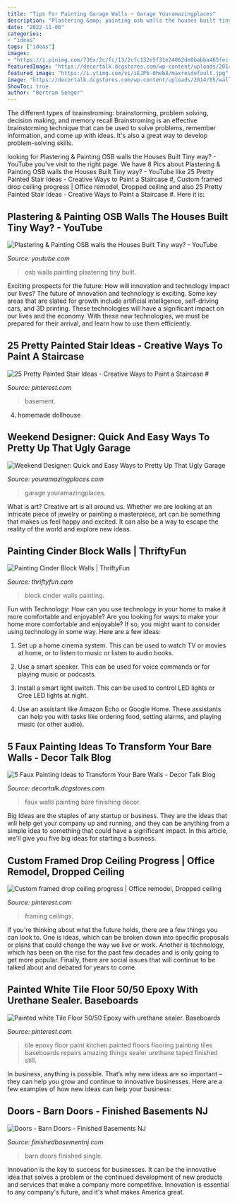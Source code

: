 ```yaml
---
title: "Tips For Painting Garage Walls ~ Garage Youramazingplaces"
description: "Plastering &amp; painting osb walls the houses built tiny way?"
date: "2022-11-06"
categories:
- "ideas"
tags: ["ideas"]
images:
- "https://i.pinimg.com/736x/2c/fc/13/2cfc132e5f31e24062de0babba465fec--white-tile-floors-white-tiles.jpg"
featuredImage: "https://decortalk.dcgstores.com/wp-content/uploads/2014/05/wall-faux-finishing.jpg"
featured_image: "https://i.ytimg.com/vi/iEJPb-0heb8/maxresdefault.jpg"
image: "https://decortalk.dcgstores.com/wp-content/uploads/2014/05/wall-faux-finishing.jpg"
ShowToc: true
author: "Bertram Senger"
---
```



The different types of brainstroming: brainstorming, problem solving, decision making, and memory recall
Brainstroming is an effective brainstorming technique that can be used to solve problems, remember information, and come up with ideas. It's also a great way to develop problem-solving skills.

	

		
looking for Plastering &amp; Painting OSB walls the Houses Built Tiny way? - YouTube you've visit to the right page. We have 8 Pics about Plastering &amp; Painting OSB walls the Houses Built Tiny way? - YouTube like 25 Pretty Painted Stair Ideas - Creative Ways to Paint a Staircase #, Custom framed drop ceiling progress | Office remodel, Dropped ceiling and also 25 Pretty Painted Stair Ideas - Creative Ways to Paint a Staircase #. Here it is:
		
    
## Plastering &amp; Painting OSB Walls The Houses Built Tiny Way? - YouTube

<img loading=lazy src="https://i.ytimg.com/vi/iEJPb-0heb8/maxresdefault.jpg" onerror="this.onerror=null;this.src='https://tse1.mm.bing.net/th?id=OIP.MnfjglO7V6fdcrOBxsS2bAHaEK&amp;pid=15.1';" alt="Plastering &amp; Painting OSB walls the Houses Built Tiny way? - YouTube">

_Source: youtube.com_

>osb walls painting plastering tiny built. 

	

Exciting prospects for the future: How will innovation and technology impact our lives?
The future of innovation and technology is exciting. Some key areas that are slated for growth include artificial intelligence, self-driving cars, and 3D printing. These technologies will have a significant impact on our lives and the economy. With these new technologies, we must be prepared for their arrival, and learn how to use them efficiently.

    
## 25 Pretty Painted Stair Ideas - Creative Ways To Paint A Staircase #

<img loading=lazy src="https://i.pinimg.com/736x/8b/af/c7/8bafc703833fe9a1d1e7619e3f379aab.jpg" onerror="this.onerror=null;this.src='https://tse1.mm.bing.net/th?id=OIP.hnALKiZjkmsRDTU_haa5CwHaLH&amp;pid=15.1';" alt="25 Pretty Painted Stair Ideas - Creative Ways to Paint a Staircase #">

_Source: pinterest.com_

>basement. 

	

4. homemade dollhouse

    
## Weekend Designer: Quick And Easy Ways To Pretty Up That Ugly Garage

<img loading=lazy src="https://www.youramazingplaces.com/wp-content/uploads/2015/02/traditional-garage-and-shed2.jpg" onerror="this.onerror=null;this.src='https://tse3.mm.bing.net/th?id=OIP.dNIwo1nPuvuXlqOxI0VxGwHaE8&amp;pid=15.1';" alt="Weekend Designer: Quick and Easy Ways to Pretty Up That Ugly Garage">

_Source: youramazingplaces.com_

>garage youramazingplaces. 

	

What is art?
Creative art is all around us. Whether we are looking at an intricate piece of jewelry or painting a masterpiece, art can be something that makes us feel happy and excited. It can also be a way to escape the reality of the world and explore new ideas.

    
## Painting Cinder Block Walls | ThriftyFun

<img loading=lazy src="http://img.thrfun.com/img/024/791/painting_cinder_block_walls_fancy1.jpg" onerror="this.onerror=null;this.src='https://tse1.mm.bing.net/th?id=OIP.95aEazGm2kcyNuoOggEJKAAAAA&amp;pid=15.1';" alt="Painting Cinder Block Walls | ThriftyFun">

_Source: thriftyfun.com_

>block cinder walls painting. 

	

Fun with Technology: How can you use technology in your home to make it more comfortable and enjoyable?
Are you looking for ways to make your home more comfortable and enjoyable? If so, you might want to consider using technology in some way. Here are a few ideas:
1. Set up a home cinema system. This can be used to watch TV or movies at home, or to listen to music or listen to audio books.

2. Use a smart speaker. This can be used for voice commands or for playing music or podcasts.

3. Install a smart light switch. This can be used to control LED lights or Cree LED lights at night.

4. Use an assistant like Amazon Echo or Google Home. These assistants can help you with tasks like ordering food, setting alarms, and playing music (or other audio).

    
## 5 Faux Painting Ideas To Transform Your Bare Walls - Decor Talk Blog

<img loading=lazy src="https://decortalk.dcgstores.com/wp-content/uploads/2014/05/wall-faux-finishing.jpg" onerror="this.onerror=null;this.src='https://tse2.mm.bing.net/th?id=OIP.20U67XzoXk_S0sKDKXK3nQHaFj&amp;pid=15.1';" alt="5 Faux Painting Ideas to Transform Your Bare Walls - Decor Talk Blog">

_Source: decortalk.dcgstores.com_

>faux walls painting bare finishing decor. 

	

Big Ideas are the staples of any startup or business. They are the ideas that will help get your company up and running, and they can be anything from a simple idea to something that could have a significant impact. In this article, we'll give you five big ideas for starting a business.

    
## Custom Framed Drop Ceiling Progress | Office Remodel, Dropped Ceiling

<img loading=lazy src="https://i.pinimg.com/736x/ee/39/d1/ee39d1002840a8c29a4fd14d4d436db4--laundry-ceilings.jpg" onerror="this.onerror=null;this.src='https://tse4.mm.bing.net/th?id=OIP.7UPwGj4ieBEEmrTUQgbERQHaJ3&amp;pid=15.1';" alt="Custom framed drop ceiling progress | Office remodel, Dropped ceiling">

_Source: pinterest.com_

>framing ceilings. 

	

If you're thinking about what the future holds, there are a few things you can look to. One is ideas, which can be broken down into specific proposals or plans that could change the way we live or work. Another is technology, which has been on the rise for the past few decades and is only going to get more popular. Finally, there are social issues that will continue to be talked about and debated for years to come.

    
## Painted White Tile Floor 50/50 Epoxy With Urethane Sealer. Baseboards

<img loading=lazy src="https://i.pinimg.com/736x/2c/fc/13/2cfc132e5f31e24062de0babba465fec--white-tile-floors-white-tiles.jpg" onerror="this.onerror=null;this.src='https://tse4.mm.bing.net/th?id=OIP.8Wap8GZmoawt6cUhuvBlPgHaJ3&amp;pid=15.1';" alt="Painted white Tile Floor 50/50 Epoxy with urethane sealer. Baseboards">

_Source: pinterest.com_

>tile epoxy floor paint kitchen painted floors flooring painting tiles baseboards repairs amazing things sealer urethane taped finished still. 

	

In business, anything is possible. That’s why new ideas are so important – they can help you grow and continue to innovative businesses. Here are a few examples of how new ideas can help your business: 

    
## Doors - Barn Doors - Finished Basements NJ

<img loading=lazy src="https://finishedbasementnj.com/wp-content/uploads/2020/02/barndoorresized.jpg" onerror="this.onerror=null;this.src='https://tse2.mm.bing.net/th?id=OIP.mdoYXRzWrhmI28gNeQds1gHaFj&amp;pid=15.1';" alt="Doors - Barn Doors - Finished Basements NJ">

_Source: finishedbasementnj.com_

>barn doors finished single. 

	

Innovation is the key to success for businesses. It can be the innovative idea that solves a problem or the continued development of new products and services that make a company more competitive. Innovation is essential to any company's future, and it's what makes America great.


